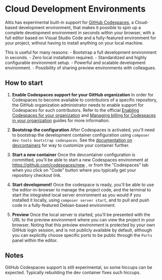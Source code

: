 # Cloud Development Environments

Altis has experimental built-in support for [GitHub Codespaces](https://github.com/features/codespaces), a Cloud-based development environment, that makes it possible to spin up a complete development environment in seconds within your browser, with a full editor based on Visual Studio Code and a fully-featured environment for your project, without having to install anything on your local machine.

This is useful for many reasons:
    - Bootstrap a full development environment in seconds.
    - Zero local installation required.
    - Standardized and highly configurable environment setup.
    - Powerful and scalable development environment.
    - Possibility of sharing preview environments with colleagues.

## How to start

1. **Enable Codespaces support for your GitHub organization**
In order for Codespaces to become available to contributors of a specific repository, the GitHub organization administrator needs to enable support for Codespaces for such contributors. Refer to the official [Enabling Codespaces for your organization](https://docs.github.com/en/codespaces/managing-codespaces-for-your-organization/enabling-codespaces-for-your-organization) and [Managing billing for Codespaces in your organization](https://docs.github.com/en/codespaces/managing-codespaces-for-your-organization/managing-billing-for-codespaces-in-your-organization) guides for more information.

2. **Bootstrap the configuration**
After Codespaces is activated, you'll need to bootstrap the development container configuration using `composer dev-tools bootstrap codespaces`. See the [documentation on devcontainers](https://docs.github.com/en/codespaces/setting-up-your-project-for-codespaces/introduction-to-dev-containers) for way to customize your container further.

3. **Start a new container**
Once the devcontainer configuration is committed, you'll be able to start a new Codespaces environment at https://github.com/codespaces/new , or from the "Codespaces" tab when you click on "Code" button where you typically get your repository checkout link.

4. **Start development!**
Once the codespace is ready, you'll be able to use the editor-in-browser to manage the project code, and the terminal to start the integrated local server environment as you would if you installed it locally, using `composer server start`, and to pull and push code in a fully-featured Debian-based environment.

5. **Preview**
Once the local server is started, you'll be presented with the URL to the preview environment where you can view the project in your browser. Noting that this preview environment is protected by your own GitHub login session, and is not publicly available by default, although you can explicitly choose specific ports to be public through the `Ports` panel within the editor.

## Notes

GitHub Codespaces support is still experimental, so some hiccups can be expected. Typically rebuilding the dev container fixes such hiccups.